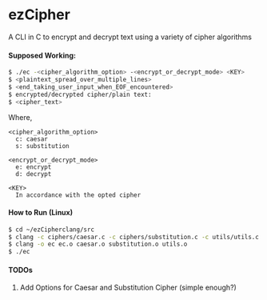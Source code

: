 # ezCipher
A CLI in C to encrypt and decrypt text using a variety of cipher algorithms

#### Supposed Working:
```bash
$ ./ec -<cipher_algorithm_option> -<encrypt_or_decrypt_mode> <KEY> 
$ <plaintext_spread_over_multiple_lines>
$ <end_taking_user_input_when_EOF_encountered>
$ encrypted/decrypted cipher/plain text:
$ <cipher_text>
```

Where,
```
<cipher_algorithm_option>
  c: caesar
  s: substitution

<encrypt_or_decrypt_mode>
  e: encrypt
  d: decrypt
  
<KEY>
  In accordance with the opted cipher
```

#### How to Run (Linux)

```bash
$ cd ~/ezCipherclang/src
$ clang -c ciphers/caesar.c -c ciphers/substitution.c -c utils/utils.c -c ec.c
$ clang -o ec ec.o caesar.o substitution.o utils.o
$ ./ec
```

#### TODOs
1. Add Options for Caesar and Substitution Cipher (simple enough?)